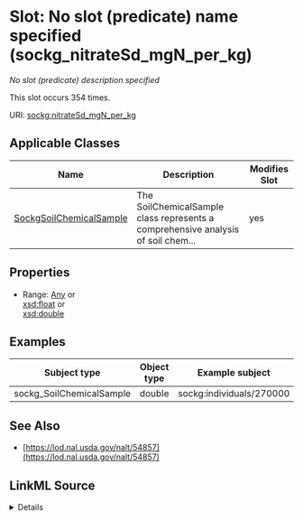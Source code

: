 

# Slot: No slot (predicate) name specified (sockg_nitrateSd_mgN_per_kg)


_No slot (predicate) description specified_






This slot occurs 354 times.


URI: [sockg:nitrateSd_mgN_per_kg](https://idir.uta.edu/sockg-ontology/docs/nitrateSd_mgN_per_kg)



<!-- no inheritance hierarchy -->





## Applicable Classes

| Name | Description | Modifies Slot |
| --- | --- | --- |
| [SockgSoilChemicalSample](../classes/SockgSoilChemicalSample.md) | The SoilChemicalSample class represents a comprehensive analysis of soil chem... |  yes  |







## Properties

* Range: [Any](../classes/Any.md)&nbsp;or&nbsp;<br />[xsd:float](http://www.w3.org/2001/XMLSchema#float)&nbsp;or&nbsp;<br />[xsd:double](http://www.w3.org/2001/XMLSchema#double)






## Examples

| Subject type | Object type | Example subject | Example object | Occurrences |
| --- | --- | --- | --- | --- |
| sockg_SoilChemicalSample | double | sockg:individuals/270000 | 6.502024 | 354 |


## See Also

* [https://lod.nal.usda.gov/nalt/54857](https://lod.nal.usda.gov/nalt/54857)



## LinkML Source

<details>

```yaml
name: sockg_nitrateSd_mgN_per_kg
annotations:
  count:
    tag: count
    value: 354
description: No slot (predicate) description specified
title: No slot (predicate) name specified
examples:
- object:
    example_object: '6.502024'
    example_object_type: double
    example_predicate: sockg:nitrateSd_mgN_per_kg
    example_subject: sockg:individuals/270000
    example_subject_type: sockg_SoilChemicalSample
from_schema: soc-kg
see_also:
- https://lod.nal.usda.gov/nalt/54857
rank: 1000
domain: sockg_SoilChemicalSample
slot_uri: sockg:nitrateSd_mgN_per_kg
alias: sockg_nitrateSd_mgN_per_kg
domain_of:
- sockg_SoilChemicalSample
range: Any
any_of:
- range: float
- range: double

```
</details>